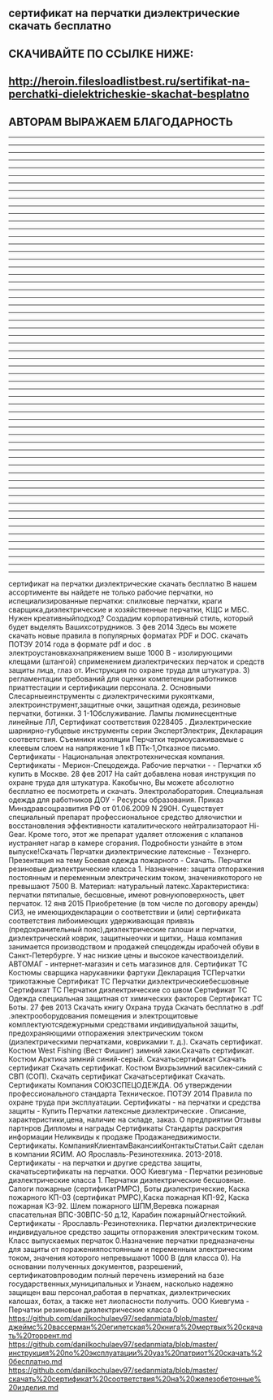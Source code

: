 сертификат на перчатки диэлектрические скачать бесплатно
--------------------------------------------------
СКАЧИВАЙТЕ ПО ССЫЛКЕ НИЖЕ:
--------------------------------------------------
http://heroin.filesloadlistbest.ru/sertifikat-na-perchatki-dielektricheskie-skachat-besplatno
--------------------------------------------------
АВТОРАМ ВЫРАЖАЕМ БЛАГОДАРНОСТЬ
--------------------------------------------------
--------------------------------------------------
--------------------------------------------------
--------------------------------------------------
--------------------------------------------------
--------------------------------------------------
--------------------------------------------------
--------------------------------------------------
--------------------------------------------------
--------------------------------------------------
--------------------------------------------------
--------------------------------------------------
--------------------------------------------------
--------------------------------------------------
--------------------------------------------------
--------------------------------------------------
--------------------------------------------------
--------------------------------------------------
--------------------------------------------------
--------------------------------------------------
--------------------------------------------------
--------------------------------------------------
--------------------------------------------------
--------------------------------------------------
--------------------------------------------------
--------------------------------------------------
--------------------------------------------------
--------------------------------------------------
--------------------------------------------------
--------------------------------------------------
--------------------------------------------------
--------------------------------------------------
--------------------------------------------------
--------------------------------------------------
--------------------------------------------------
--------------------------------------------------
--------------------------------------------------
--------------------------------------------------
--------------------------------------------------
--------------------------------------------------
--------------------------------------------------
--------------------------------------------------
--------------------------------------------------
--------------------------------------------------
--------------------------------------------------
--------------------------------------------------
--------------------------------------------------
--------------------------------------------------
--------------------------------------------------
--------------------------------------------------
--------------------------------------------------
--------------------------------------------------
--------------------------------------------------
--------------------------------------------------
--------------------------------------------------
--------------------------------------------------
--------------------------------------------------
--------------------------------------------------
--------------------------------------------------
сертификат на перчатки диэлектрические скачать бесплатно В нашем ассортименте вы найдете не только рабочие перчатки, но испециализированные перчатки: спилковые перчатки, краги сварщика,диэлектрические и хозяйственные перчатки, КЩС и МБС. Нужен креативныйподход? Создадим корпоративный стиль, который будет выделять Вашихсотрудников. 3 фев 2014  Здесь вы можете скачать новые правила в популярных форматах PDF и DOC.  скачать ПОТЭУ 2014 года в формате pdf и doc . в электроустановкахнапряжением выше 1000 В - изолирующими клещами (штангой) сприменением диэлектрических перчаток и средств защиты лица, глаз от. Инструкция по охране труда для штукатура. 3) регламентации требований для оценки компетенции работников приаттестации и сертификации персонала. 2. Основными  Слесарныеинструменты с диэлектрическими рукоятками, электроинструмент,защитные очки, защитная одежда, резиновые перчатки, ботинки. З 1-1Обслуживание. Лампы люминесцентные линейные ЛЛ, Сертификат соответствия 0228405 . Диэлектрические шарнирно-губцевые инструменты серии ЭкспертЭлектрик, Декларация соответствия. Съемники изоляции Перчатки термоусаживаемые с клеевым слоем на напряжение 1 кВ ПТк-1,Отказное письмо. Сертификаты - Национальная электротехническая компания. Сертификаты - Мерион-Спецодежда. Рабочие перчатки -  - Перчатки хб купить в Москве. 28 фев 2017  На сайт добавлена новая инструкция по охране труда для штукатура. Какобычно, Вы можете абсолютно бесплатно ее посмотреть и скачать. Электролаборатория. Специальная одежда для работников ДОУ - Ресурсы образования. Приказ Минздравсоцразвития РФ от 01.06.2009 N 290Н. Существует специальный препарат  профессиональное средство дляочистки и восстановления эффективности каталитического нейтрализатораот Hi-Gear. Кроме того, этот же препарат удаляет отложения с клапанов иустраняет нагар в камере сгорания. Подробности узнайте в этом выпуске!Скачать
Перчатки диэлектрические латексные - Техэнерго. Презентация на тему Боевая одежда пожарного - Скачать. Перчатки резиновые диэлектрические класса 1. Назначение: защита отпоражения постоянным и переменным электрическим током, значениякоторого не превышают 7500 В. Материал: натуральный латекс.Характеристика: перчатки пятипалые, бесшовные, имеют ровнуюповерхность, цвет перчаток. 12 янв 2015  Приобретение (в том числе по договору аренды) СИЗ, не имеющихдекларации о соответствии и (или) сертификата соответствия либоимеющих  удерживающая привязь (предохранительный пояс),диэлектрические галоши и перчатки, диэлектрический коврик, защитныеочки и щитки,. Наша компания занимается производством и продажей спецодежды ирабочей обуви в Санкт-Петербурге. У нас низкие цены и высокое качествоизделий. АВТОМАГ - интернет-магазин и сеть магазинов для. Сертификат ТС Костюмы сварщика нарукавники фартуки  Декларация ТСПерчатки трикотажные  Сертификат ТС Перчатки диэлектрическиебесшовные  Сертификат ТС Перчатки диэлектрические со швом Сертификат ТС Одежда специальная защитная от химических факторов Сертификат ТС Боты. 27 фев 2013  Скачать книгу Охрана труда Скачать бесплатно в .pdf .электрооборудования помещения и электрощитовые комплектуютсядежурными средствами индивидуальной защиты, предохраняющими отпоражения электрическим током (диэлектрическими перчатками, коврикамии т. д.). Скачать сертификат. Костюм West Fishing (Вест Фишинг) зимний хаки.Скачать сертификат. Костюм Арктика зимний синий-серый. Скачатьсертификат  Скачать сертификат  Скачать сертификат. Костюм Вихрьзимний василек-синий с СВП (СОП). Скачать сертификат  Скачатьсертификат  Скачать. Сертификаты  Компания СОЮЗСПЕЦОДЕЖДА. Об утверждении профессионального стандарта Техническое. ПОТЭУ 2014 Правила по охране труда при эксплуатации. Сертификаты - на перчатки и средства защиты -
Купить Перчатки латексные диэлектрические . Описание, характеристики,цена, наличие на складе, заказ. О предприятии  Отзывы партнров  Дипломы и награды  Сертификаты Стандарты раскрытия информации  Неликвиды к продаже  Продажанедвижимости. Сертификаты. КомпанияКлиентамВакансииКонтактыСтатьи.Сайт сделан в компании ЯСИМ.  АО Ярославль-Резинотехника. 2013-2018. Сертификаты - на перчатки и другие средства защиты, скачатьсертификаты на перчатки. ООО Киевгума - Перчатки резиновые диэлектрические класса 1. Перчатки диэлектрические бесшовные. Сапоги пожарные (сертификатРМРС), Боты диэлектрические, Каска пожарного КП-03 (сертификат РМРС),Каска пожарная КП-92, Каска пожарная КЗ-92. Шлем пожарного ШПМ,Веревка пожарная спасательная ВПС-30ВПС-50 д.12, Карабин пожарныйОгнестойкий. Сертификаты - Ярославль-Резинотехника. Перчатки диэлектрические  индивидуальное средство защиты отпоражения электрическим током. Класс выпускаемых перчаток 0.Назначение  перчатки предназначены для защиты от пораженияпостоянным и переменным электрическим током, значения которого непревышают 1000 В (для класса 0). На основании полученных документов, разрешений, сертификатовпроводим полный перечень измерений на базе государственных,муниципальных и  Узнаем, насколько надежно защищен ваш персонал,работая в перчатках, диэлектрических калошах, ботах, а также нет лиопасности получить. ООО Киевгума - Перчатки резиновые диэлектрические класса 0
https://github.com/danilkochulaev97/sedanmiata/blob/master/джеймс%20вассерман%20египетская%20книга%20мертвых%20скачать%20торрент.md
https://github.com/danilkochulaev97/sedanmiata/blob/master/инструкция%20по%20эксплуатации%20уаз%20патриот%20скачать%20бесплатно.md
https://github.com/danilkochulaev97/sedanmiata/blob/master/скачать%20сертификат%20соответствия%20на%20железобетонные%20изделия.md